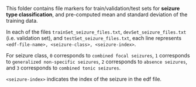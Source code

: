 This folder contains file markers for train/validation/test sets for **seizure type classification**, and pre-computed mean and standard deviation of the training data.

In each of the files `trainSet_seizure_files.txt`, `devSet_seizure_files.txt` (i.e. validation set), and `testSet_seizure_files.txt`, each line represents `<edf-file-name>, <seizure-class>, <seizure-index>`.

For seizure class, `0` corresponds to `combined focal seizures`, `1` corresponds to `generalized non-specific seizures`, `2` corresponds to `absence seizures`, and `3` corresponds to `combined tonic seizures`.

`<seizure-index>` indicates the index of the seizure in the edf file.